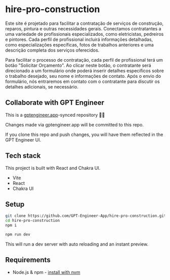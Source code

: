 # hire-pro-construction

Este site é projetado para facilitar a contratação de serviços de construção, reparos, pintura e outras necessidades gerais. Conectamos contratantes a uma variedade de profissionais especializados, como eletricistas, pedreiros e pintores. Cada perfil de profissional incluirá informações detalhadas, como especializações específicas, fotos de trabalhos anteriores e uma descrição completa dos serviços oferecidos.

Para facilitar o processo de contratação, cada perfil de profissional terá um botão "Solicitar Orçamento". Ao clicar neste botão, o contratante será direcionado a um formulário onde poderá inserir detalhes específicos sobre o trabalho desejado, seu nome e informações de contato. Após o envio do formulário, nós entraremos em contato com o contratante para discutir os detalhes adicionais, se necessário.

## Collaborate with GPT Engineer

This is a [gptengineer.app](https://gptengineer.app)-synced repository 🌟🤖

Changes made via gptengineer.app will be committed to this repo.

If you clone this repo and push changes, you will have them reflected in the GPT Engineer UI.

## Tech stack

This project is built with React and Chakra UI.

- Vite
- React
- Chakra UI

## Setup

```sh
git clone https://github.com/GPT-Engineer-App/hire-pro-construction.git
cd hire-pro-construction
npm i
```

```sh
npm run dev
```

This will run a dev server with auto reloading and an instant preview.

## Requirements

- Node.js & npm - [install with nvm](https://github.com/nvm-sh/nvm#installing-and-updating)

